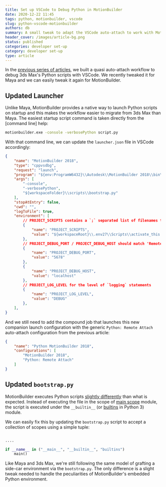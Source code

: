 ```yaml
---
title: Set up VSCode to Debug Python in MotionBuilder
date: 2020-12-22 11:45
tags: python, motionbuilder, vscode
slug: python-vscode-motionbuilder
authors: db
summary: A small tweak to adapt the VSCode auto-attach to work with MotionBuilder
header_cover: /images/article-bg.png
status: published
categories: developer set-up
category: developer set-up
type: article
---
```


In the [previous series of articles], we built a quasi auto-attach workflow to debug 3ds Max's Python scripts with VSCode.  We recently tweaked it for Maya and we can easily tweak it again for MotionBuilder.

## Updated Launcher

Unlike Maya, MotionBuilder provides a native way to launch Python scripts on startup and this makes the workflow easier to migrate from 3ds Max than Maya.  The easiest startup script command is taken directly from the [command line] help:

```cmd
motionbuilder.exe -console -verbosePython script.py
```

With that command line, we can update the `launcher.json` file in VSCode accordingly:

```json
{
    "name": "MotionBuilder 2018",
    "type": "cppvsdbg",
    "request": "launch",
    "program": "${env:ProgramW6432}\\Autodesk\\MotionBuilder 2018\\bin\\x64\\motionbuilder.exe",
    "args": [
        "-console",
        "-verbosePython",
        "${workspaceFolder}\\scripts\\bootstrap.py"
    ],
    "stopAtEntry": false,
    "cwd": "",
    "logToFile": true,
    "environment": [
        // PROJECT_SCRIPTS contains a `;` separated list of filenames to run at startup in `bootstrap.py`
        {
            "name": "PROJECT_SCRIPTS",
            "value": "${workspaceRoot}\\.env27\\Scripts\\activate_this.py"
        },
        // PROJECT_DEBUG_PORT / PROJECT_DEBUG_HOST should match 'Remote Attach' below.
        {
            "name": "PROJECT_DEBUG_PORT",
            "value": "5678"
        },
        {
            "name": "PROJECT_DEBUG_HOST",
            "value": "localhost"
        },
        // PROJECT_LOG_LEVEL for the level of `logging` statements
        {
            "name": "PROJECT_LOG_LEVEL",
            "value": "DEBUG"
        },
    ],
}
```

And we still need to add the compound job that launches this new companion launch configuration with the generic `Python: Remote Attach` auto-attach configuration from the previous article:

```json
{
    "name": "Python MotionBuilder 2018",
    "configurations": [
        "MotionBuilder 2018",
        "Python: Remote Attach"
    ]
}
```

## Updated `bootstrap.py`

MotionBuilder executes Python scripts [slightly differently] than what is expected.  Instead of executing the file in the scope of [main scope] module, the script is executed under the `__builtin__` (or [builtins] in Python 3) module.

We can easily fix this by updating the `bootstrap.py` script to accept a collection of scopes using a simple tuple:

```python

....

if __name__ in ("__main__", "__builtin__", "builtins")
    main()
```

Like Maya and 3ds Max, we're still following the same model of grafting a side-car environment via the `bootstrap.py`.  The only difference is a slight tweak needed to handle the peculiarities of MotionBuilder's embedded Python environment.

[main scope]: https://docs.python.org/3/library/__main__.html
[builtins]: https://docs.python.org/3/library/builtins.html#module-builtins
[slightly differently]: https://forums.autodesk.com/t5/motionbuilder-forum/whats-wrong-with-main/td-p/4254363
[previous series of articles]: {filename}2020-11-30-python-vscode-and-max.md
